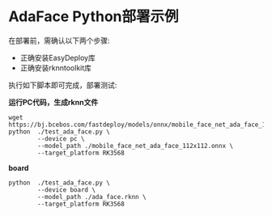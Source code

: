 # AdaFace Python部署示例

在部署前，需确认以下两个步骤:

* 正确安装EasyDeploy库
* 正确安装rknntoolkit库

执行如下脚本即可完成，部署测试:

**运行PC代码，生成rknn文件**
```text
wget https://bj.bcebos.com/fastdeploy/models/onnx/mobile_face_net_ada_face_112x112.onnx
python  ./test_ada_face.py \
        --device pc \
        --model_path ./mobile_face_net_ada_face_112x112.onnx \
        --target_platform RK3568
```

**board**
```text
python  ./test_ada_face.py \
        --device board \
        --model_path ./ada_face.rknn \
        --target_platform RK3568
```
